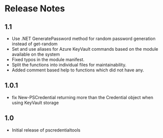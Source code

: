 # Release Notes

## 1.1

- Use .NET GeneratePassword method for random password generation instead of get-random
- Set and use aliases for Azure KeyVault commands based on the module available on the system
- Fixed typos in the module manifest.
- Split the functions into individual files for maintainability.
- Added comment based help to functions which did not have any.

## 1.0.1

- fix New-PSCredential returning more than the Credential object when using KeyVault storage

## 1.0

- Initial release of pscredentialtools
